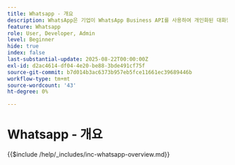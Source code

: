 ```yaml
---
title: Whatsapp - 개요
description: WhatsApp은 기업이 WhatsApp Business API를 사용하여 개인화된 대화형 메시지를 통해 고객을 참여시킬 수 있는 인기 메시징 앱입니다. Adobe Journey Optimizer 내에서 WhatsApp은 사용자의 WhatsApp 계정에 직접 제공되는 풍부한 대화형 마케팅 및 고객 서비스 메시지를 지원합니다.
feature: Whatsapp
role: User, Developer, Admin
level: Beginner
hide: true
index: false
last-substantial-update: 2025-08-22T00:00:00Z
exl-id: d2ac4614-df04-4e20-be88-3bde491cf75f
source-git-commit: b7d014b3ac6373b957eb5fce11661ec39689446b
workflow-type: tm+mt
source-wordcount: '43'
ht-degree: 0%

---
```


# Whatsapp - 개요

{{$include /help/_includes/inc-whatsapp-overview.md}}
